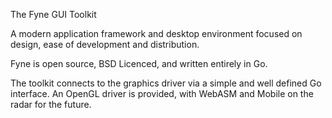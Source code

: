 The Fyne GUI Toolkit 

A modern application framework and desktop environment
focused on design, ease of development and distribution.

Fyne is open source, BSD Licenced, and written entirely in Go.

The toolkit connects to the graphics driver via a simple and well defined Go interface.
An OpenGL driver is provided, with WebASM and Mobile on the radar for the future.

